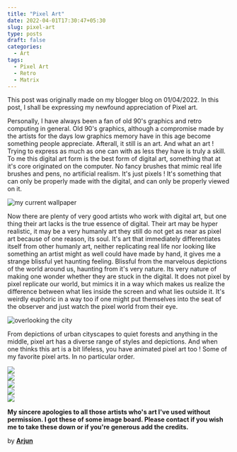 ```yaml
---
title: "Pixel Art"
date: 2022-04-01T17:30:47+05:30
slug: pixel-art
type: posts
draft: false
categories:
  - Art
tags:
  - Pixel Art
  - Retro
  - Matrix
---
```

This post was originally made on my blogger blog on 01/04/2022. In this post, I shall be expressing my newfound appreciation of Pixel art.

Personally, I have always been a fan of old 90's graphics and retro computing in general. Old 90's graphics, although a compromise made by the artists for the days low graphics memory have in this age become something people appreciate. Afterall, it still is an art. And what an art ! Trying to express as much as one can with as less they have is truly a skill. To me this digital art form is the best form of digital art, something that at it's core originated on the computer. No fancy brushes that mimic real life brushes and pens, no artificial realism. It's just pixels ! It's something that can only be properly made with the digital, and can only be properly viewed on it.

  
![my current wallpaper](https://blogger.googleusercontent.com/img/b/R29vZ2xl/AVvXsEhyTJutG8TxO7XDI6GP7pt1XdTKNzjDh70D_Dx9cI1H8GhN7lbXXtpp5YmASQKU6ODnf27cxCvBQhIjsn-9Fd5k-4VEC-rlMc9egscXCOGH8OZD1BHWxyqE_rm9sVaIBjMy5siLQ8eY5cwMhfO_ZeV11S51eCljh2lhONXNw6W6W_uunCNxECc01hRi/w640-h360/pixel%20japan.gif)  

Now there are plenty of very good artists who work with digital art, but one thing their art lacks is the true essence of digital. Their art may be hyper realistic, it may be a very humanly art they still do not get as near as pixel art because of one reason, its soul. It's art that immediately differentiates itself from other humanly art, neither replicating real life nor looking like something an artist might as well could have made by hand, it gives me a strange blissful yet haunting feeling. Blissful from the marvelous depictions of the world around us, haunting from it's very nature. Its very nature of making one wonder whether they are stuck in the digital. It does not pixel by pixel replicate our world, but mimics it in a way which makes us realize the difference between what lies inside the screen and what lies outside it. It's weirdly euphoric in a way too if one might put themselves into the seat of the observer and just watch the pixel world from their eye.

  
![overlooking the city](https://blogger.googleusercontent.com/img/b/R29vZ2xl/AVvXsEg3Gn7TNpPLh9YHGftuyBho0oJbtoK4GrXkKksm2EvfkUPlG8Pf04TgpIWdBX_hNhVCxk5YB_8NhxZ1PStgZy3YGSDJKURc9osNJ8cWEBp-zk6mlRtgkdx6YEAPGsVHMNzpI-BGkU_ofCKOAIxFV8Vkim1X2PJgEZodeECVy5GRWW2dtt2c00BiwOSr/w640-h400/1643083157981.png)  

From depictions of urban cityscapes to quiet forests and anything in the middle, pixel art has a diverse range of styles and depictions. And when one thinks this art is a bit lifeless, you have animated pixel art too ! Some of my favorite pixel arts. In no particular order.

  
![](https://blogger.googleusercontent.com/img/b/R29vZ2xl/AVvXsEiBia_Qosx2CXDtmMNX0r5KaDgVvZLmaTmT2RoCFwu4BvYzOLMBEBxXtqTK0Jb7bu5wX2ZUnkC4reJ8UBwu_jmlPmPfRZi2ZChc9JL6BjMy0dx2Ex-v5z6XV-aY9n3FVrQ76_hNZsRlUD63t5dc0jHZ9PcbTwMvtiMblRXWTrTA-COu6QTWxp5VOg9t/w640-h360/jungle.gif)  
![](https://blogger.googleusercontent.com/img/b/R29vZ2xl/AVvXsEg1PXD31WBHbKK4PLFocLwTmWqmXoAbmSglHm1GRQ2yY4iwFaax2SGN3gVh-ww6Dr_jMc-ilHKDrWHWFaOrfNf3PDq-30LEBBkBiILA4utK9KmvNiQ_YfmNLmPxKKttNGHiEEtpZAnWUxyUS0ZhRGCe1Lb3lf9F0gvzTYocijqArb8SmuBaHKK1Oe0E/w640-h360/1632435059748.png)  
![](https://blogger.googleusercontent.com/img/b/R29vZ2xl/AVvXsEjIp92MjkUiTgSQ1FAtxlD3T629kz5btO0SxSVQYfLlEe_X0UO5x4qd1wnvIRr2VJVU9XNEZvdoc8KfM-k40oWYVmksxUC4Plag2TGO9xoTq6Sszb-hozKQRvp6dBeHbCHAygO7V6Dc945Ice1MBzleXTBIAeYYixxJRAqXH47GDW46hWJhl_rl7_HB/w640-h608/lake.gif)  
![](https://blogger.googleusercontent.com/img/b/R29vZ2xl/AVvXsEjt_C-0GtWZsxv636Nyf5gPhuqrK2qqeM_WVI2B99LlVoRnGvPeLqMZWsdIydGxlKahfdaxIWlT2XVIy7TecvxXokDEGyRPxWHKt1I5x8NrwpVPDBoX-2gEA-jV6R_jv8e0Q13iea4fd4ojB6sDoOopy5O7dOpHDi9NIN-T3wnYJaEe80EuKmKtdp0R/w640-h640/waterfall%20square.gif%3E%3Cbr%3E%3Cimg%20src=)  
![](https://blogger.googleusercontent.com/img/b/R29vZ2xl/AVvXsEjlAd39Tlzrp_6XuE5Er4G-SdR3XJ5a_gjvyEcbJlUtvHMrJy7bkEUgJlGhYNgJSLHP8T0w0nR8QzrFihuF6ngDrg8sd10OG1V49pMlMX4Vkhu6X-5iiWSkD0Wo186rd91DjgCnK1p9rMX7OxcQk-T4nTLUDI44ca370XK_5fyMhKkg1UbPtqF8tB32/w640-h320/1642968271515.jpg)

  
**My sincere apologies to all those artists who's art I've used without permission. I got these of some image board. Please contact if you wish me to take these down or if you're generous add the credits.** 

by **[Arjun](https://arjun9124.github.io/)**